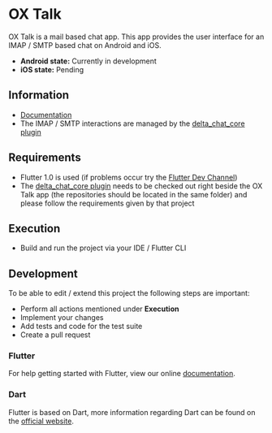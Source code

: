 # OX Talk

OX Talk is a mail based chat app. This app provides the user interface for an IMAP / SMTP based chat on Android and iOS.

- **Android state:** Currently in development
- **iOS state:** Pending

## Information
- [Documentation](https://github.com/open-xchange/ox-talk/wiki/Developer-Documentation)
- The IMAP / SMTP interactions are managed by the [delta_chat_core plugin](https://github.com/open-xchange/flutter-deltachat-core)

## Requirements
- Flutter 1.0 is used (if problems occur try the [Flutter Dev Channel](https://github.com/flutter/flutter/wiki/Flutter-build-release-channels))
- The [delta_chat_core plugin](https://github.com/open-xchange/flutter-deltachat-core) needs to be checked out right beside the OX Talk app (the repositories should be located in the same folder) and please follow the requirements given by that project

## Execution
- Build and run the project via your IDE / Flutter CLI

## Development
To be able to edit / extend this project the following steps are important:

- Perform all actions mentioned under **Execution**
- Implement your changes
- Add tests and code for the test suite
- Create a pull request

### Flutter 

For help getting started with Flutter, view our online [documentation](https://flutter.io/).

### Dart

Flutter is based on Dart, more information regarding Dart can be found on the [official website](https://www.dartlang.org/).
